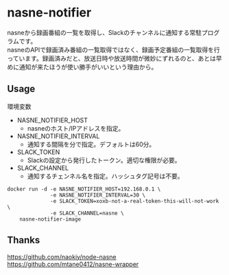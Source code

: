 # nasne-notifier

nasneから録画番組の一覧を取得し、Slackのチャンネルに通知する常駐プログラムです。  
nasneのAPIで録画済み番組の一覧取得ではなく、録画予定番組の一覧取得を行っています。録画済みだと、放送日時や放送時間が微妙にずれるのと、あとは早めに通知が来たほうが使い勝手がいいという理由から。  

## Usage

環境変数

* NASNE_NOTIFIER_HOST
  * nasneのホスト/IPアドレスを指定。
* NASNE_NOTIFIER_INTERVAL
  * 通知する間隔を分で指定。デフォルトは60分。
* SLACK_TOKEN
  * Slackの設定から発行したトークン。適切な権限が必要。
* SLACK_CHANNEL
  * 通知するチェンネル名を指定。ハッシュタグ記号は不要。

```
docker run -d -e NASNE_NOTIFIER_HOST=192.168.0.1 \
              -e NASNE_NOTIFIER_INTERVAL=30 \
              -e SLACK_TOKEN=xoxb-not-a-real-token-this-will-not-work \
              -e SLACK_CHANNEL=nasne \
    nasne-notifier-image
```

## Thanks

https://github.com/naokiy/node-nasne  
https://github.com/mtane0412/nasne-wrapper
